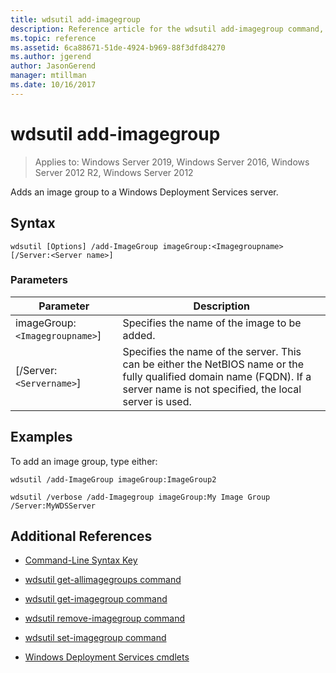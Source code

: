 ```yaml
---
title: wdsutil add-imagegroup
description: Reference article for the wdsutil add-imagegroup command, which adds an image group to a Windows Deployment Services server.
ms.topic: reference
ms.assetid: 6ca88671-51de-4924-b969-88f3dfd84270
ms.author: jgerend
author: JasonGerend
manager: mtillman
ms.date: 10/16/2017
---
```


# wdsutil add-imagegroup

> Applies to: Windows Server 2019, Windows Server 2016, Windows Server 2012 R2, Windows Server 2012

Adds an image group to a Windows Deployment Services server.

## Syntax

```
wdsutil [Options] /add-ImageGroup imageGroup:<Imagegroupname> [/Server:<Server name>]
```

### Parameters

| Parameter | Description |
|--|--|
| imageGroup:`<Imagegroupname>`] | Specifies the name of the image to be added. |
| [/Server:`<Servername>`] | Specifies the name of the server. This can be either the NetBIOS name or the fully qualified domain name (FQDN). If a server name is not specified, the local server is used. |

## Examples

To add an image group, type either:

```
wdsutil /add-ImageGroup imageGroup:ImageGroup2
```

```
wdsutil /verbose /add-Imagegroup imageGroup:My Image Group /Server:MyWDSServer
```

## Additional References

- [Command-Line Syntax Key](command-line-syntax-key.md)

- [wdsutil get-allimagegroups command](wdsutil-get-allimagegroups.md)

- [wdsutil get-imagegroup command](wdsutil-get-imagegroup.md)

- [wdsutil remove-imagegroup command](wdsutil-remove-imagegroup.md)

- [wdsutil set-imagegroup command](wdsutil-set-imagegroup.md)

- [Windows Deployment Services cmdlets](/powershell/module/wds)

